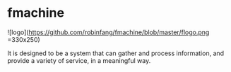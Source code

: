 # fmachine
![logo](https://github.com/robinfang/fmachine/blob/master/flogo.png =330x250)

It is designed to be a system that can gather and process information, and provide a variety of service, in a meaningful way.
